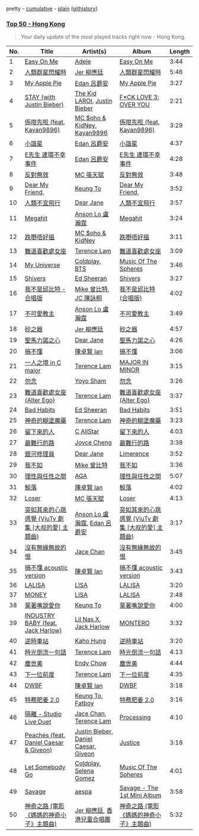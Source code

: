 pretty - [cumulative](/playlists/cumulative/Top%2050%20-%20Hong%20Kong.md) - [plain](/playlists/plain/37i9dQZEVXbLwpL8TjsxOG) ([githistory](https://github.githistory.xyz/mackorone/spotify-playlist-archive/blob/main/playlists/plain/37i9dQZEVXbLwpL8TjsxOG))

### [Top 50 - Hong Kong](https://open.spotify.com/playlist/37i9dQZEVXbLwpL8TjsxOG)

> Your daily update of the most played tracks right now - Hong Kong.

| No. | Title | Artist(s) | Album | Length |
|---|---|---|---|---|
| 1 | [Easy On Me](https://open.spotify.com/track/0gplL1WMoJ6iYaPgMCL0gX) | [Adele](https://open.spotify.com/artist/4dpARuHxo51G3z768sgnrY) | [Easy On Me](https://open.spotify.com/album/224jZ4sUX7OhAuMwaxp86S) | 3:44 |
| 2 | [人類群星閃耀時](https://open.spotify.com/track/10nbKFoqDjsauhJQTHWfkg) | [Jer 柳應廷](https://open.spotify.com/artist/6FH5vFm7hqDm3UzEAYuizY) | [人類群星閃耀時](https://open.spotify.com/album/1hLx0tCFnduODpxvYYum9o) | 5:46 |
| 3 | [My Apple Pie](https://open.spotify.com/track/4N3vPjL04eJNzUdGfT4Dfz) | [Edan 呂爵安](https://open.spotify.com/artist/5jewGMrZtMNJk5OsZ61Cpo) | [My Apple Pie](https://open.spotify.com/album/4f8WL1EVr2lsjmlNb1H6GB) | 3:27 |
| 4 | [STAY (with Justin Bieber)](https://open.spotify.com/track/5PjdY0CKGZdEuoNab3yDmX) | [The Kid LAROI](https://open.spotify.com/artist/2tIP7SsRs7vjIcLrU85W8J), [Justin Bieber](https://open.spotify.com/artist/1uNFoZAHBGtllmzznpCI3s) | [F*CK LOVE 3: OVER YOU](https://open.spotify.com/album/4bZJWQhHKJckFLJuYdvyX2) | 2:21 |
| 5 | [係咁先啦 (feat. Kayan9896)](https://open.spotify.com/track/4I2nZnEp1JZoHO4RB27VTR) | [MC $oho & KidNey](https://open.spotify.com/artist/0OzYRJJgttqlhZ63PHMndj), [Kayan9896](https://open.spotify.com/artist/0SkORhzzdXwG4cIoEgiodt) | [係咁先啦 (feat. Kayan9896)](https://open.spotify.com/album/2D3q1OIBnzdntbEsYvF8Of) | 3:29 |
| 6 | [小諧星](https://open.spotify.com/track/4Pzi0povbtMOuVyGKGNOKu) | [Edan 呂爵安](https://open.spotify.com/artist/5jewGMrZtMNJk5OsZ61Cpo) | [小諧星](https://open.spotify.com/album/19F3jFJst7yhZ7U5ziGuaj) | 4:37 |
| 7 | [E先生 連環不幸事件](https://open.spotify.com/track/06sDxr7MbbwFyTP1f6rvvl) | [Edan 呂爵安](https://open.spotify.com/artist/5jewGMrZtMNJk5OsZ61Cpo) | [E先生 連環不幸事件](https://open.spotify.com/album/3BigkQlwdh92lAgiPtd1Ko) | 4:28 |
| 8 | [反對無效](https://open.spotify.com/track/2P5Eeh29qJrYa1T27cdL3B) | [MC 張天賦](https://open.spotify.com/artist/5tRk0bqMQubKAVowp35XtC) | [反對無效](https://open.spotify.com/album/580J4faNuujItQTyIVzNxs) | 3:48 |
| 9 | [Dear My Friend,](https://open.spotify.com/track/11IqNbLOD4s4nVYSuEttFR) | [Keung To](https://open.spotify.com/artist/0DwdA5ZgTJcIQ2uIhc110D) | [Dear My Friend,](https://open.spotify.com/album/63tXaSpdAXnGGTAR9obRz3) | 3:52 |
| 10 | [人類不宜飛行](https://open.spotify.com/track/2R6LC73jLhgOekUBfTcE23) | [Dear Jane](https://open.spotify.com/artist/6V1SwiosQqf5XvmoTMCGa9) | [人類不宜飛行](https://open.spotify.com/album/4hO1qoffkZbefMbWnQzgNT) | 3:57 |
| 11 | [Megahit](https://open.spotify.com/track/33bb4ipPqbeTdZLOAix27Z) | [Anson Lo 盧瀚霆](https://open.spotify.com/artist/2G4Ntbg3dYqkUAGrMUZ0U7) | [Megahit](https://open.spotify.com/album/3vwAviwOj5HoFL7WKlOH61) | 3:24 |
| 12 | [跌嘢唔好搵](https://open.spotify.com/track/06bzWBi4FyF85A57GlV4H8) | [MC $oho & KidNey](https://open.spotify.com/artist/0OzYRJJgttqlhZ63PHMndj) | [跌嘢唔好搵](https://open.spotify.com/album/6IovMmC40xqVfBCzXwxChg) | 3:11 |
| 13 | [難道喜歡處女座](https://open.spotify.com/track/0LfPjfqhyyeWk9Pl20hIM5) | [Terence Lam](https://open.spotify.com/artist/3tvtGR8HzMHDbkLeZrFiBI) | [難道喜歡處女座](https://open.spotify.com/album/2VSiJACIKYn9aXe3cUikwX) | 3:09 |
| 14 | [My Universe](https://open.spotify.com/track/46HNZY1i7O6jwTA7Slo2PI) | [Coldplay](https://open.spotify.com/artist/4gzpq5DPGxSnKTe4SA8HAU), [BTS](https://open.spotify.com/artist/3Nrfpe0tUJi4K4DXYWgMUX) | [Music Of The Spheres](https://open.spotify.com/album/06mXfvDsRZNfnsGZvX2zpb) | 3:46 |
| 15 | [Shivers](https://open.spotify.com/track/75MNhvTCCKsST3YqqUiU9r) | [Ed Sheeran](https://open.spotify.com/artist/6eUKZXaKkcviH0Ku9w2n3V) | [Shivers](https://open.spotify.com/album/531c37GGv5IvddCvBv3sWT) | 3:27 |
| 16 | [我不是邱比特 - 合唱版](https://open.spotify.com/track/2TPOTSNzJKfVRN39ALLZbw) | [Mike 曾比特](https://open.spotify.com/artist/33oY0RTyXAMYBM6QSImuo7), [JC 陳詠桐](https://open.spotify.com/artist/757epCpvbpqyBoMMzbIC3g) | [我不是邱比特 (合唱版)](https://open.spotify.com/album/2zEMj01nJpqJ5Ilsztc1QU) | 4:02 |
| 17 | [不可愛教主](https://open.spotify.com/track/7zYZYyaMmfsc7Jp4ZHd6UX) | [Anson Lo 盧瀚霆](https://open.spotify.com/artist/2G4Ntbg3dYqkUAGrMUZ0U7) | [不可愛教主](https://open.spotify.com/album/5bObDBd0n0q1zdlimWdIGH) | 3:49 |
| 18 | [砂之器](https://open.spotify.com/track/4o36qfelYYKAkPGPEQYu3u) | [Jer 柳應廷](https://open.spotify.com/artist/6FH5vFm7hqDm3UzEAYuizY) | [砂之器](https://open.spotify.com/album/2opK4uFhMM7cLfD4OUR1Yr) | 4:57 |
| 19 | [聖馬力諾之心](https://open.spotify.com/track/46v9FzDCZyGELTEsAnnXFf) | [Dear Jane](https://open.spotify.com/artist/6V1SwiosQqf5XvmoTMCGa9) | [聖馬力諾之心](https://open.spotify.com/album/1lmrJQ24t9TlpgJDCfkEo0) | 4:26 |
| 20 | [搞不懂](https://open.spotify.com/track/4GAyYOUggQb4gxp3PGKcHc) | [陳卓賢 Ian](https://open.spotify.com/artist/1qW9Pi35NXnu7Q8KWyVYe6) | [搞不懂](https://open.spotify.com/album/6SspNBNITxDU3nB1izeQ24) | 3:06 |
| 21 | [一人之境 in C major](https://open.spotify.com/track/32QnXosZq7A11knnBAEqk7) | [Terence Lam](https://open.spotify.com/artist/3tvtGR8HzMHDbkLeZrFiBI) | [MAJOR IN MINOR](https://open.spotify.com/album/43QviVcqV7nKDFn00PiXiZ) | 3:15 |
| 22 | [勿念](https://open.spotify.com/track/7jo1ash37IUB5NyviV7ajO) | [Yoyo Sham](https://open.spotify.com/artist/2OrCYFzQYE1TmevdYARnU1) | [勿念](https://open.spotify.com/album/09P4na1xZen1gwM63oVMGH) | 3:26 |
| 23 | [難道喜歡處女座 (Alter Ego)](https://open.spotify.com/track/6MPieVurOKuBxkr06LnlnA) | [Terence Lam](https://open.spotify.com/artist/3tvtGR8HzMHDbkLeZrFiBI) | [難道喜歡處女座 (Alter Ego)](https://open.spotify.com/album/6wzIojwQEoRzIMx29pXUQF) | 3:37 |
| 24 | [Bad Habits](https://open.spotify.com/track/6PQ88X9TkUIAUIZJHW2upE) | [Ed Sheeran](https://open.spotify.com/artist/6eUKZXaKkcviH0Ku9w2n3V) | [Bad Habits](https://open.spotify.com/album/01NhUvviMytvV12pmJiDZH) | 3:51 |
| 25 | [神奇的糊塗魔藥](https://open.spotify.com/track/2Mpuy9fsafkQxX3DSow9xw) | [Terence Lam](https://open.spotify.com/artist/3tvtGR8HzMHDbkLeZrFiBI) | [神奇的糊塗魔藥](https://open.spotify.com/album/4XXxhfDeaJggNFqZ9BOaS4) | 3:23 |
| 26 | [留下來的人](https://open.spotify.com/track/5Mg4jtsrw6DVRXApAhQm7j) | [C AllStar](https://open.spotify.com/artist/0ip5ivJzpy0v4DWVVKxc4D) | [留下來的人](https://open.spotify.com/album/65gZmrFaxPaiVEXI2jMuTP) | 4:03 |
| 27 | [最難行的路](https://open.spotify.com/track/15Df9sWQ3zFhc5bsEM293n) | [Joyce Cheng](https://open.spotify.com/artist/1y4HuOPsPuo8bBIzk5CXsV) | [最難行的路](https://open.spotify.com/album/5jJTEx6QbocPAFgiMx1MEJ) | 3:38 |
| 28 | [銀河修理員](https://open.spotify.com/track/0pupuSkMBGpzsqG3fWcyPe) | [Dear Jane](https://open.spotify.com/artist/6V1SwiosQqf5XvmoTMCGa9) | [Limerence](https://open.spotify.com/album/27M08FRLdAhpAkorPnkuGa) | 3:52 |
| 29 | [我不如](https://open.spotify.com/track/0uAW2j0sLBHVr3Gs9IGIqf) | [Mike 曾比特](https://open.spotify.com/artist/33oY0RTyXAMYBM6QSImuo7) | [我不如](https://open.spotify.com/album/6duDqjjDQ7RDxN4aL7FSjA) | 3:36 |
| 30 | [理性與任性之間](https://open.spotify.com/track/2sQ1tPY9JSeBbmEefD8kir) | [AGA](https://open.spotify.com/artist/1opXC6lrFxsiDks53X5d3Q) | [理性與任性之間](https://open.spotify.com/album/51jtxD1lp3MlhECZAtBBB9) | 5:07 |
| 31 | [鯨落](https://open.spotify.com/track/1rTnGbIahUmq6fK8RWAXfd) | [陳卓賢 Ian](https://open.spotify.com/artist/1qW9Pi35NXnu7Q8KWyVYe6) | [鯨落](https://open.spotify.com/album/6TNTfqsjHvxcrzjaO3fvWC) | 4:02 |
| 32 | [Loser](https://open.spotify.com/track/5MGYY2USzSzFFrJe2Nul7Q) | [MC 張天賦](https://open.spotify.com/artist/5tRk0bqMQubKAVowp35XtC) | [Loser](https://open.spotify.com/album/6hxA2XnQbjGb6dt4F28CPA) | 4:13 |
| 33 | [突如其來的心跳感覺 (ViuTv 劇集 [大叔的愛] 主題曲)](https://open.spotify.com/track/596MqWmYLojkoFvgygAteu) | [Anson Lo 盧瀚霆](https://open.spotify.com/artist/2G4Ntbg3dYqkUAGrMUZ0U7), [Edan 呂爵安](https://open.spotify.com/artist/5jewGMrZtMNJk5OsZ61Cpo) | [突如其來的心跳感覺 (ViuTv 劇集 [大叔的愛] 主題曲)](https://open.spotify.com/album/1GtTUDJrBUbRACKrBmmVTC) | 3:17 |
| 34 | [沒有無緣無故的恨](https://open.spotify.com/track/6YI4OXOVtZ29Rc7GxOI4sY) | [Jace Chan](https://open.spotify.com/artist/1SCaQu3jTbcKIjy8aC7KHa) | [沒有無緣無故的恨](https://open.spotify.com/album/3UugGjG8QfPiwvBDbRuhL8) | 3:45 |
| 35 | [搞不懂 acoustic version](https://open.spotify.com/track/6I7fYI02GkZuWarRGL8MRH) | [陳卓賢 Ian](https://open.spotify.com/artist/1qW9Pi35NXnu7Q8KWyVYe6) | [搞不懂 acoustic version](https://open.spotify.com/album/0I7VX6tBGkz1knZZCSz62I) | 3:43 |
| 36 | [LALISA](https://open.spotify.com/track/7uQZVznj0uQOGC9KhV2Mg6) | [LISA](https://open.spotify.com/artist/5L1lO4eRHmJ7a0Q6csE5cT) | [LALISA](https://open.spotify.com/album/66OYt73mqan1hWa78BhfPd) | 3:20 |
| 37 | [MONEY](https://open.spotify.com/track/7hU3IHwjX150XLoTVmjD0q) | [LISA](https://open.spotify.com/artist/5L1lO4eRHmJ7a0Q6csE5cT) | [LALISA](https://open.spotify.com/album/66OYt73mqan1hWa78BhfPd) | 2:48 |
| 38 | [蒙著嘴說愛你](https://open.spotify.com/track/2w9A7fvq6ka5CB9l7wDZXG) | [Keung To](https://open.spotify.com/artist/0DwdA5ZgTJcIQ2uIhc110D) | [蒙著嘴說愛你](https://open.spotify.com/album/6OPGexvajf1yf21kT1X0v9) | 4:00 |
| 39 | [INDUSTRY BABY (feat. Jack Harlow)](https://open.spotify.com/track/5Z9KJZvQzH6PFmb8SNkxuk) | [Lil Nas X](https://open.spotify.com/artist/7jVv8c5Fj3E9VhNjxT4snq), [Jack Harlow](https://open.spotify.com/artist/2LIk90788K0zvyj2JJVwkJ) | [MONTERO](https://open.spotify.com/album/6pOiDiuDQqrmo5DbG0ZubR) | 3:32 |
| 40 | [逆時車站](https://open.spotify.com/track/2EU1uVEUCgSA5aiBiHJDAk) | [Kaho Hung](https://open.spotify.com/artist/3wYcmejLVtOoHIq9szUugh) | [逆時車站](https://open.spotify.com/album/6b5wLYHfOYRSkW1jnSWcuQ) | 3:20 |
| 41 | [時光倒流一句話](https://open.spotify.com/track/63QmxPL3QlchvXcHLsI6UM) | [Terence Lam](https://open.spotify.com/artist/3tvtGR8HzMHDbkLeZrFiBI) | [時光倒流一句話](https://open.spotify.com/album/4IynRAJW9IVPnitLGtydpt) | 4:13 |
| 42 | [塵世美](https://open.spotify.com/track/4cenGIbbIWlcryBPsgtQXy) | [Endy Chow](https://open.spotify.com/artist/5r0xeBSRKRJ5Dm63XzTZhE) | [塵世美](https://open.spotify.com/album/0yBWVChnY7Yp8QSdasyyAh) | 4:44 |
| 43 | [下一位前度](https://open.spotify.com/track/0Q3jOuEpx8Esi2qZMQSghl) | [Terence Lam](https://open.spotify.com/artist/3tvtGR8HzMHDbkLeZrFiBI) | [下一位前度](https://open.spotify.com/album/59YA2cgcSxJ8ndjcWfNbYr) | 4:35 |
| 44 | [DWBF](https://open.spotify.com/track/3Cdpq0qhrgiwPRkR720FZf) | [陳卓賢 Ian](https://open.spotify.com/artist/1qW9Pi35NXnu7Q8KWyVYe6) | [DWBF](https://open.spotify.com/album/2lWxtIbcRBLyKRm27Wa0b6) | 3:18 |
| 45 | [特務肥姜 2.0](https://open.spotify.com/track/7oj8P5fVZy9b0ECmH69lG7) | [Keung To](https://open.spotify.com/artist/0DwdA5ZgTJcIQ2uIhc110D), [Fatboy](https://open.spotify.com/artist/15gjdkbTAdGepZQ6URumfU) | [特務肥姜 2.0](https://open.spotify.com/album/4FuB6GTVS7d2R8aBdqlTXZ) | 3:16 |
| 46 | [隔離 - Studio Live Duet](https://open.spotify.com/track/7Fr7Ag2bQyJl86BtsFmdOW) | [Jace Chan](https://open.spotify.com/artist/1SCaQu3jTbcKIjy8aC7KHa), [Terence Lam](https://open.spotify.com/artist/3tvtGR8HzMHDbkLeZrFiBI) | [Processing](https://open.spotify.com/album/7cLF91NmhGSX5DLomLVeIh) | 4:10 |
| 47 | [Peaches (feat. Daniel Caesar & Giveon)](https://open.spotify.com/track/4iJyoBOLtHqaGxP12qzhQI) | [Justin Bieber](https://open.spotify.com/artist/1uNFoZAHBGtllmzznpCI3s), [Daniel Caesar](https://open.spotify.com/artist/20wkVLutqVOYrc0kxFs7rA), [Giveon](https://open.spotify.com/artist/4fxd5Ee7UefO4CUXgwJ7IP) | [Justice](https://open.spotify.com/album/5dGWwsZ9iB2Xc3UKR0gif2) | 3:18 |
| 48 | [Let Somebody Go](https://open.spotify.com/track/4cGqn0E8JCSY9gQllQj4Mf) | [Coldplay](https://open.spotify.com/artist/4gzpq5DPGxSnKTe4SA8HAU), [Selena Gomez](https://open.spotify.com/artist/0C8ZW7ezQVs4URX5aX7Kqx) | [Music Of The Spheres](https://open.spotify.com/album/06mXfvDsRZNfnsGZvX2zpb) | 4:01 |
| 49 | [Savage](https://open.spotify.com/track/3dbLT62Cvs46Ju7a8gpr36) | [aespa](https://open.spotify.com/artist/6YVMFz59CuY7ngCxTxjpxE) | [Savage - The 1st Mini Album](https://open.spotify.com/album/3vyyDkvYWC36DwgZCYd3Wu) | 3:58 |
| 50 | [神奇之路 (電影《媽媽的神奇小子》主題曲)](https://open.spotify.com/track/3Kdlue3eVr9jf0Ns5wNPMj) | [Jer 柳應廷](https://open.spotify.com/artist/6FH5vFm7hqDm3UzEAYuizY), [香港兒童合唱團](https://open.spotify.com/artist/20GdoyuHyDOzJe7T2EcFqI) | [神奇之路 (電影《媽媽的神奇小子》主題曲)](https://open.spotify.com/album/3cQ4veFZMYoako464UeqXV) | 5:32 |